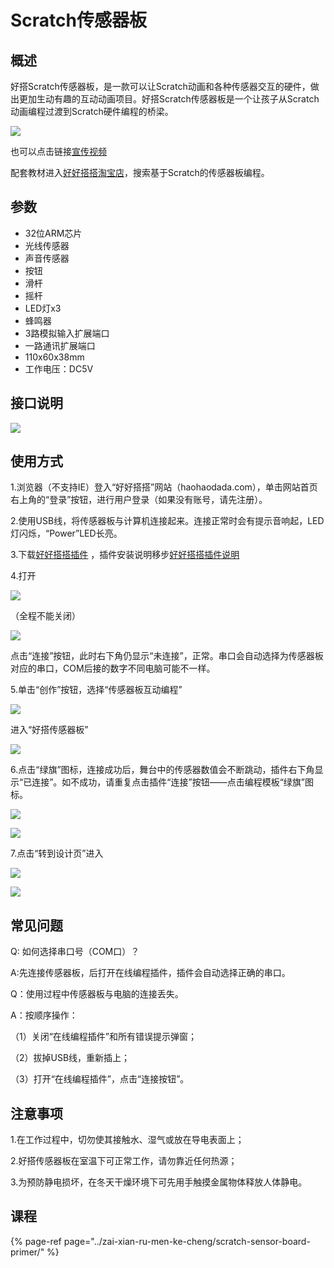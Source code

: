 # Scratch传感器板

## 概述

好搭Scratch传感器板，是一款可以让Scratch动画和各种传感器交互的硬件，做出更加生动有趣的互动动画项目。好搭Scratch传感器板是一个让孩子从Scratch动画编程过渡到Scratch硬件编程的桥梁。

![](../.gitbook/assets/ss00.png)

也可以点击链接[宣传视频](http://haohaodada.com/art_show.php?id=157)

配套教材进入[好好搭搭淘宝店](https://shop117278445.taobao.com)，搜索基于Scratch的传感器板编程。

## 参数

* 32位ARM芯片
* 光线传感器
* 声音传感器
* 按钮
* 滑杆
* 摇杆
* LED灯x3
* 蜂鸣器
* 3路模拟输入扩展端口
* 一路通讯扩展端口
* 110x60x38mm
* 工作电压：DC5V

## 接口说明

![](../.gitbook/assets/01%20%281%29.png)

## 使用方式

1.浏览器（不支持IE）登入“好好搭搭”网站（haohaodada.com），单击网站首页右上角的“登录”按钮，进行用户登录（如果没有账号，请先注册）。

2.使用USB线，将传感器板与计算机连接起来。连接正常时会有提示音响起，LED灯闪烁，“Power”LED长亮。

3.下载[好好搭搭插件](http://www.haohaodada.com/haohaodada_setup.exe) ，插件安装说明移步[好好搭搭插件说明](http://www.haohaodada.com/haohaodada_setup.exe)

4.打开

![](../.gitbook/assets/020202.png)

（全程不能关闭）

![](../.gitbook/assets/03.png)

点击“连接”按钮，此时右下角仍显示“未连接”，正常。串口会自动选择为传感器板对应的串口，COM后接的数字不同电脑可能不一样。

5.单击“创作”按钮，选择“传感器板互动编程”

![](../.gitbook/assets/10-scratch-4.png)

进入“好搭传感器板”

![](../.gitbook/assets/10-scratch-8.png)

6.点击“绿旗”图标，连接成功后，舞台中的传感器数值会不断跳动，插件右下角显示“已连接”。如不成功，请重复点击插件“连接”按钮——点击编程模板“绿旗”图标。

![](../.gitbook/assets/10-scratch-5.png)

![](../.gitbook/assets/07.png)

7.点击“转到设计页”进入

![](../.gitbook/assets/10-scratch-6.png)

![](../.gitbook/assets/10-scratch-7.png)

## 常见问题

Q: 如何选择串口号（COM口）？

A:先连接传感器板，后打开在线编程插件，插件会自动选择正确的串口。

Q：使用过程中传感器板与电脑的连接丢失。

A：按顺序操作：

（1）关闭“在线编程插件”和所有错误提示弹窗；

（2）拔掉USB线，重新插上；

（3）打开“在线编程插件”，点击“连接按钮”。

## 注意事项

1.在工作过程中，切勿使其接触水、湿气或放在导电表面上；

2.好搭传感器板在室温下可正常工作，请勿靠近任何热源；

3.为预防静电损坏，在冬天干燥环境下可先用手触摸金属物体释放人体静电。

## 课程

{% page-ref page="../zai-xian-ru-men-ke-cheng/scratch-sensor-board-primer/" %}

